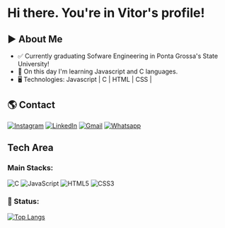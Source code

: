 # Hi there. You're in Vitor's profile!

## ▶️ About Me
- ✅ Currently graduating Sofware Engineering in Ponta Grossa's State University!
- 📖 On this day I'm learning Javascript and C languages.
- 🖥️ Technologies: Javascript | C | HTML | CSS |

## 🌎 Contact
 [![Instagram](https://img.shields.io/badge/Instagram-E4405F?style=for-the-badge&logo=instagram&logoColor=white)](https://instagram.com/vitor.inaciob)
 [![LinkedIn](https://img.shields.io/badge/LinkedIn-0077B5?style=for-the-badge&logo=linkedin&logoColor=white)](https://www.linkedin.com/in/vitor-inacio-borges/)
 [![Gmail](https://img.shields.io/badge/Gmail-D14836?style=for-the-badge&logo=gmail&logoColor=white)](mailto:vitorinacioborgesdev@gmail.com) 
 [![Whatsapp](https://img.shields.io/badge/WhatsApp-25D366?style=for-the-badge&logo=whatsapp&logoColor=white)](https://wa.me/+5542998284565) 

## Tech Area

### Main Stacks:
 ![C](https://img.shields.io/badge/c-%2300599C.svg?style=for-the-badge&logo=c&logoColor=white)
 ![JavaScript](https://img.shields.io/badge/javascript-%23323330.svg?style=for-the-badge&logo=javascript&logoColor=%23F7DF1E)
 ![HTML5](https://img.shields.io/badge/html5-%23E34F26.svg?style=for-the-badge&logo=html5&logoColor=white)
 ![CSS3](https://img.shields.io/badge/css3-%231572B6.svg?style=for-the-badge&logo=css3&logoColor=white) 

### 📃 Status: 

[![Top Langs](https://github-readme-stats.vercel.app/api/top-langs/?username=VitorInacioBorges&layout=donut)](https://github.com/VitorInacioBorges/github-readme-stats)
